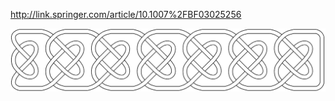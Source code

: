 http://link.springer.com/article/10.1007%2FBF03025256

![alt tag](https://raw.githubusercontent.com/azer89/CelticKnots/master/knot1.png)
